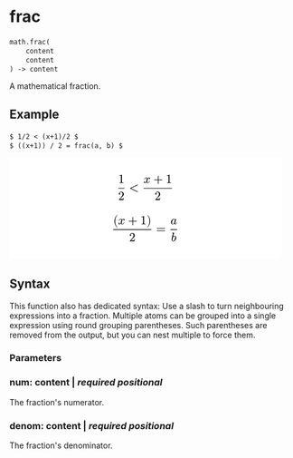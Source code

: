 
# frac

```
math.frac(
    content
    content
) -> content
```
A mathematical fraction.

## Example

<div class="previewed-code">

    $ 1/2 < (x+1)/2 $
    $ ((x+1)) / 2 = frac(a, b) $

<div class="preview">

![Preview](/assets/f5116cafe55239b89e94f6f836bafecd.png)

</div>

</div>

## Syntax

This function also has dedicated syntax: Use a slash to turn
neighbouring expressions into a fraction. Multiple atoms can be grouped
into a single expression using round grouping parentheses. Such
parentheses are removed from the output, but you can nest multiple to
force them.


### Parameters


### num: content | _required_ _positional_

The fraction's numerator.


### denom: content | _required_ _positional_

The fraction's denominator.

